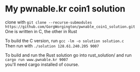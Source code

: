 # My pwnable.kr coin1 solution
clone with `git clone --recurse-submodules https://github.com/GorgWorgington/pwnable_coin1_solution.git`  
One is written in C, the other in Rust

To build the C version, run `gcc -lm -o solution solution.c`  
Then run with `./solution 128.61.240.205 9007`

To build and run the Rust solution go into rust_solution/ and run  
`cargo run www.pwnable.kr 9007`  
you'll need cargo installed of course.